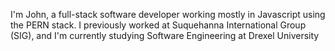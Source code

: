 I'm John, a full-stack software developer working mostly in Javascript using the PERN stack. I previously worked at Suquehanna International Group (SIG), and I'm currently studying Software Engineering at Drexel University

